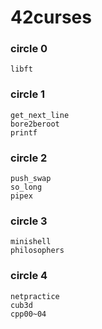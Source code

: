 # 42curses

### circle 0
    libft

### circle 1
    get_next_line
    bore2beroot
    printf

### circle 2
    push_swap
    so_long
    pipex

### circle 3
    minishell
    philosophers

### circle 4
    netpractice
    cub3d
    cpp00~04
